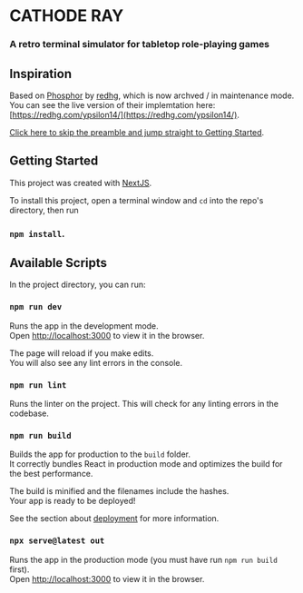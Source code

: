 # CATHODE RAY

### A retro terminal simulator for tabletop role-playing games

## Inspiration

Based on [Phosphor](https://github.com/redhg/phosphor) by [redhg](https://github.com/redhg), which is now archved / in maintenance mode. You can see the live version of their implemtation here: [https://redhg.com/ypsilon14/](https://redhg.com/ypsilon14/).

[Click here to skip the preamble and jump straight to Getting Started](#getting-started).

## Getting Started

This project was created with [NextJS](https://github.com/facebook/create-react-app).

To install this project, open a terminal window and `cd` into the repo's directory, then run

### `npm install`.

## Available Scripts

In the project directory, you can run:

### `npm run dev`

Runs the app in the development mode.<br />
Open [http://localhost:3000](http://localhost:3000) to view it in the browser.

The page will reload if you make edits.<br />
You will also see any lint errors in the console.

### `npm run lint`

Runs the linter on the project. This will check for any linting errors in the codebase.

### `npm run build`

Builds the app for production to the `build` folder.<br />
It correctly bundles React in production mode and optimizes the build for the best performance.

The build is minified and the filenames include the hashes.<br />
Your app is ready to be deployed!

See the section about [deployment](https://facebook.github.io/create-react-app/docs/deployment) for more information.

### `npx serve@latest out`

Runs the app in the production mode (you must have run `npm run build` first).<br />
Open [http://localhost:3000](http://localhost:3000) to view it in the browser.
